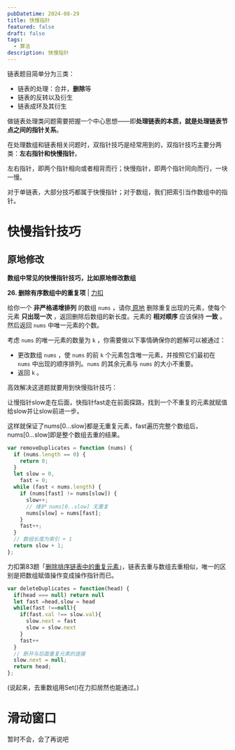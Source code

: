 ```yaml
---
pubDatetime: 2024-08-29
title: 快慢指针
featured: false
draft: false
tags:
  - 算法
description: 快慢指针
---
```


链表题目简单分为三类：

- 链表的处理：合并，**删除**等
- 链表的反转以及衍生
- 链表成环及其衍生

做链表处理类问题需要把握一个中心思想——即**处理链表的本质，就是处理链表节点之间的指针关系**。

在处理数组和链表相关问题时，双指针技巧是经常用到的，双指针技巧主要分两类：**左右指针和快慢指针**。

左右指针，即两个指针相向或者相背而行；快慢指针，即两个指针同向而行，一块一慢。

对于单链表，大部分技巧都属于快慢指针；对于数组，我们把索引当作数组中的指针。

# 快慢指针技巧

## 原地修改

**数组中常见的快慢指针技巧，比如原地修改数组**

**26. 删除有序数组中的重复项** | [力扣 ](https://leetcode.cn/problems/remove-duplicates-from-sorted-array/)

给你一个 **非严格递增排列** 的数组 `nums` ，请你[ 原地](http://baike.baidu.com/item/原地算法) 删除重复出现的元素，使每个元素 **只出现一次** ，返回删除后数组的新长度。元素的 **相对顺序** 应该保持 **一致** 。然后返回 `nums` 中唯一元素的个数。

考虑 `nums` 的唯一元素的数量为 `k` ，你需要做以下事情确保你的题解可以被通过：

- 更改数组 `nums` ，使 `nums` 的前 `k` 个元素包含唯一元素，并按照它们最初在 `nums` 中出现的顺序排列。`nums` 的其余元素与 `nums` 的大小不重要。
- 返回 `k` 。

高效解决这道题就要用到快慢指针技巧：

让慢指针slow走在后面，快指针fast走在前面探路，找到一个不重复的元素就赋值给slow并让slow前进一步。

这样就保证了nums[0...slow]都是无重复元素，fast遍历完整个数组后，nums[0...slow]即是整个数组去重的结果。

```javascript
var removeDuplicates = function (nums) {
  if (nums.length == 0) {
    return 0;
  }
  let slow = 0,
    fast = 0;
  while (fast < nums.length) {
    if (nums[fast] != nums[slow]) {
      slow++;
      // 维护 nums[0..slow] 无重复
      nums[slow] = nums[fast];
    }
    fast++;
  }
  // 数组长度为索引 + 1
  return slow + 1;
};
```

力扣第83题「[删除排序链表中的重复元素](https://leetcode.cn/problems/remove-duplicates-from-sorted-list)」，链表去重与数组去重相似，唯一的区别是把数组赋值操作变成操作指针而已。

```javascript
var deleteDuplicates = function(head) {
  if(head === null) return null
  let fast =head,slow = head
  while(fast !==null){
​    if(fast.val !== slow.val){
​      slow.next = fast
​      slow = slow.next
​    }
​    fast++
  }
  // 断开与后面重复元素的连接
  slow.next = null;
  return head;
};
```

(说起来，去重数组用Set()在力扣居然也能通过。)

# 滑动窗口

暂时不会，会了再说吧
